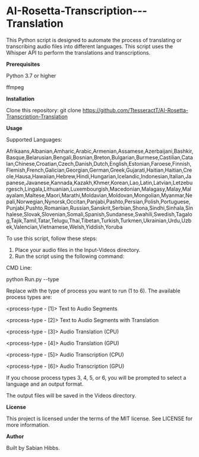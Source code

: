 # AI-Rosetta-Transcription---Translation

This Python script is designed to automate the process of translating or transcribing audio files into different languages. This script uses the Whisper API to perform the translations and transcriptions.

**Prerequisites**

Python 3.7 or higher

ffmpeg

**Installation**

Clone this repository: git clone https://github.com/TtesseractT/AI-Rosetta-Transcription-Translation

**Usage**

Supported Languages:

Afrikaans,Albanian,Amharic,Arabic,Armenian,Assamese,Azerbaijani,Bashkir,Basque,Belarusian,Bengali,Bosnian,Breton,Bulgarian,Burmese,Castilian,Catalan,Chinese,Croatian,Czech,Danish,Dutch,English,Estonian,Faroese,Finnish,Flemish,French,Galician,Georgian,German,Greek,Gujarati,Haitian,Haitian,Creole,Hausa,Hawaiian,Hebrew,Hindi,Hungarian,Icelandic,Indonesian,Italian,Japanese,Javanese,Kannada,Kazakh,Khmer,Korean,Lao,Latin,Latvian,Letzeburgesch,Lingala,Lithuanian,Luxembourgish,Macedonian,Malagasy,Malay,Malayalam,Maltese,Maori,Marathi,Moldavian,Moldovan,Mongolian,Myanmar,Nepali,Norwegian,Nynorsk,Occitan,Panjabi,Pashto,Persian,Polish,Portuguese,Punjabi,Pushto,Romanian,Russian,Sanskrit,Serbian,Shona,Sindhi,Sinhala,Sinhalese,Slovak,Slovenian,Somali,Spanish,Sundanese,Swahili,Swedish,Tagalog,Tajik,Tamil,Tatar,Telugu,Thai,Tibetan,Turkish,Turkmen,Ukrainian,Urdu,Uzbek,Valencian,Vietnamese,Welsh,Yiddish,Yoruba

To use this script, follow these steps:

1.  Place your audio files in the Input-Videos directory.
2.  Run the script using the following command:

CMD Line:

python Run.py --type <process-type>

Replace <process-type> with the type of process you want to run (1 to 6). The available process types are:

<process-type - [1]> Text to Audio Segments
  
<process-type - [2]> Text to Audio Segments with Translation
  
<process-type - [3]> Audio Translation (CPU)
  
<process-type - [4]> Audio Translation (GPU)
  
<process-type - [5]> Audio Transcription (CPU)
  
<process-type - [6]> Audio Transcription (GPU)

If you choose process types 3, 4, 5, or 6, you will be prompted to select a language and an output format.

The output files will be saved in the Videos directory.

**License**
  
This project is licensed under the terms of the MIT license. See LICENSE for more information.

**Author**
  
Built by Sabian Hibbs.
